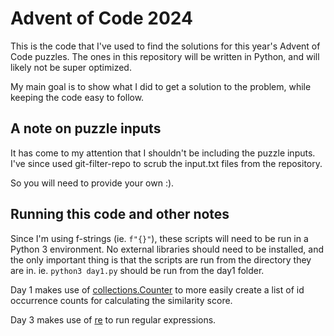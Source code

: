 # Advent of Code 2024

This is the code that I've used to find the solutions for this year's Advent of Code puzzles. The ones in this repository will be written in Python, and will likely not be super optimized.

My main goal is to show what I did to get a solution to the problem, while keeping the code easy to follow.

## A note on puzzle inputs

It has come to my attention that I shouldn't be including the puzzle inputs. I've since used git-filter-repo to scrub the input.txt files from the repository.

So you will need to provide your own :).

## Running this code and other notes

Since I'm using f-strings (ie. `f"{}"`), these scripts will need to be run in a Python 3 environment. No external libraries should need to be installed, and the only important thing is that the scripts are run from the directory they are in. ie. `python3 day1.py` should be run from the day1 folder.

Day 1 makes use of [collections.Counter](https://docs.python.org/3/library/collections.html#collections.Counter) to more easily create a list of id occurrence counts for calculating the similarity score.

Day 3 makes use of [re](https://docs.python.org/3/library/re.html) to run regular expressions.
